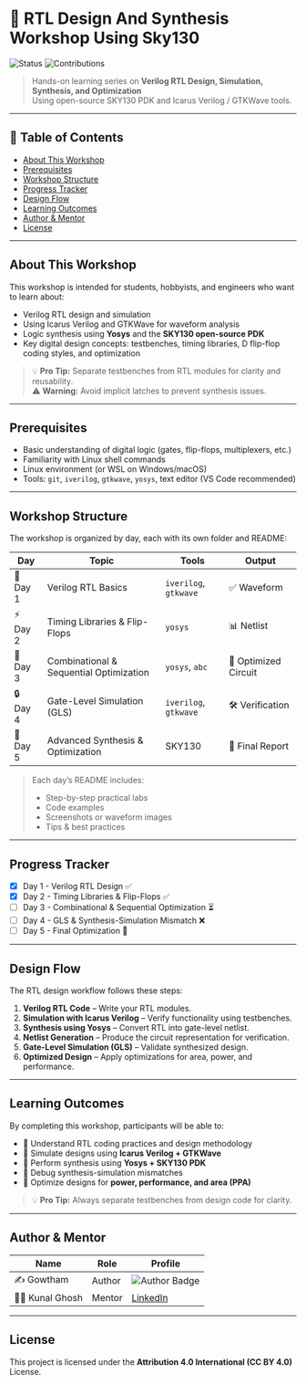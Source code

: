 # 🚀 RTL Design And Synthesis Workshop Using Sky130

![Status](https://img.shields.io/badge/Status-Active-brightgreen)
![Contributions](https://img.shields.io/badge/Contributions-Welcome-blue)

> Hands-on learning series on **Verilog RTL Design, Simulation, Synthesis, and Optimization**  
> Using open-source SKY130 PDK and Icarus Verilog / GTKWave tools.

---

## 📌 Table of Contents

- [About This Workshop](#about-this-workshop)
- [Prerequisites](#prerequisites)
- [Workshop Structure](#workshop-structure)
- [Progress Tracker](#progress-tracker)
- [Design Flow](#design-flow)
- [Learning Outcomes](#learning-outcomes)
- [Author & Mentor](#author--mentor)
- [License](#license)

---

## About This Workshop

This workshop is intended for students, hobbyists, and engineers who want to learn about:

- Verilog RTL design and simulation  
- Using Icarus Verilog and GTKWave for waveform analysis  
- Logic synthesis using **Yosys** and the **SKY130 open-source PDK**  
- Key digital design concepts: testbenches, timing libraries, D flip-flop coding styles, and optimization  

> 💡 **Pro Tip:** Separate testbenches from RTL modules for clarity and reusability.  
> ⚠️ **Warning:** Avoid implicit latches to prevent synthesis issues.

---

## Prerequisites

- Basic understanding of digital logic (gates, flip-flops, multiplexers, etc.)  
- Familiarity with Linux shell commands  
- Linux environment (or WSL on Windows/macOS)  
- Tools: `git`, `iverilog`, `gtkwave`, `yosys`, text editor (VS Code recommended)

---

## Workshop Structure

The workshop is organized by day, each with its own folder and README:

| Day | Topic | Tools | Output |
|-----|-------|-------|--------|
| 📘 Day 1 | Verilog RTL Basics | `iverilog`, `gtkwave` | ✅ Waveform |
| ⚡ Day 2 | Timing Libraries & Flip-Flops | `yosys` | 📊 Netlist |
| 🧩 Day 3 | Combinational & Sequential Optimization | `yosys`, `abc` | 🔧 Optimized Circuit |
| 🔒 Day 4 | Gate-Level Simulation (GLS) | `iverilog`, `gtkwave` | 🛠 Verification |
| 🏁 Day 5 | Advanced Synthesis & Optimization | SKY130 | 🚀 Final Report |

> Each day’s README includes:
> - Step-by-step practical labs  
> - Code examples  
> - Screenshots or waveform images  
> - Tips & best practices

---

## Progress Tracker

- [x] Day 1 - Verilog RTL Design ✅  
- [x] Day 2 - Timing Libraries & Flip-Flops ✅  
- [ ] Day 3 - Combinational & Sequential Optimization ⏳  
- [ ] Day 4 - GLS & Synthesis-Simulation Mismatch ❌  
- [ ] Day 5 - Final Optimization 🏁

---

##  Design Flow

The RTL design workflow follows these steps:

1. **Verilog RTL Code** – Write your RTL modules.  
2. **Simulation with Icarus Verilog** – Verify functionality using testbenches.  
3. **Synthesis using Yosys** – Convert RTL into gate-level netlist.  
4. **Netlist Generation** – Produce the circuit representation for verification.  
5. **Gate-Level Simulation (GLS)** – Validate synthesized design.  
6. **Optimized Design** – Apply optimizations for area, power, and performance.

---

##  Learning Outcomes

By completing this workshop, participants will be able to:

- 🔹 Understand RTL coding practices and design methodology  
- 🔹 Simulate designs using **Icarus Verilog + GTKWave**  
- 🔹 Perform synthesis using **Yosys + SKY130 PDK**  
- 🔹 Debug synthesis-simulation mismatches  
- 🔹 Optimize designs for **power, performance, and area (PPA)**  

> 💡 **Pro Tip:** Always separate testbenches from design code for clarity.  

---

##  Author & Mentor

| Name | Role | Profile |
|------|------|---------|
| ✍️ Gowtham | Author | ![Author Badge](https://img.shields.io/badge/author-Gowtham-blue) |
| 🧑‍🏫 Kunal Ghosh | Mentor | [LinkedIn](https://www.linkedin.com/in/kunal-ghosh-vlsisystemdesign-com-28084836/) |

---

##  License

This project is licensed under the **Attribution 4.0 International (CC BY 4.0)** License.  


